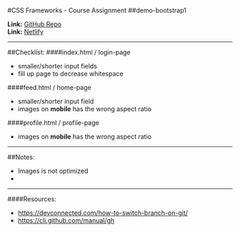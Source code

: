 #CSS Frameworks - Course Assignment
##demo-bootstrap1

**Link:** [GitHub Repo
](https://github.com/siljeangelvik/demo-bootstrap1/blob/origin/notes.md)  
**Link:** [Netlify](https://frameworks-ca.netlify.app/)

---
##Checklist:
####index.html / login-page
* smaller/shorter input fields
* fill up page to decrease whitespace

####feed.html / home-page
* smaller/shorter input field
* images on **mobile** has the wrong aspect ratio

####profile.html / profile-page
* images on **mobile** has the wrong aspect ratio


---
##Notes:
* Images is not optimized
* 

---
####Resources:  
* https://devconnected.com/how-to-switch-branch-on-git/
* https://cli.github.com/manual/gh